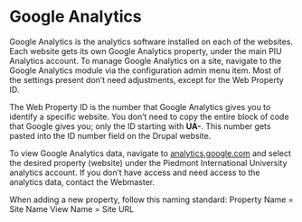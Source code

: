 # Google Analytics
Google Analytics is the analytics software installed on each of the websites. Each website gets its own Google Analytics property, under the main PIU Analytics account. To manage Google Analytics on a site, navigate to the Google Analytics module via the configuration admin menu item. Most of the settings present don’t need adjustments, except for the Web Property ID.

The Web Property ID is the number that Google Analytics gives you to identify a specific website. You don’t need to copy the entire block of code that Google gives you; only the ID starting with **UA-**. This number gets pasted into the ID number field on the Drupal website.

To view Google Analytics data, navigate to [analytics.google.com](https://analytics.google.com)  and select the desired property (website) under the Piedmont International University analytics account. If you don’t have access and need access to the analytics data, contact the Webmaster.

When adding a new property, follow this naming standard:
Property Name = Site Name
View Name = Site URL